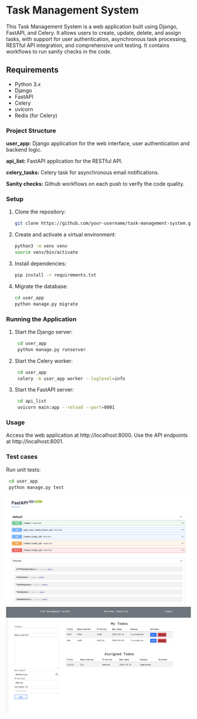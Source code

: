 # Task Management System
This Task Management System is a web application built using Django, FastAPI, and Celery. It allows users to create, update, delete, and assign tasks, with support for user authentication, asynchronous task processing, RESTful API integration, and comprehensive unit testing. It contains workflows to run sanity checks in the code.

## Requirements
- Python 3.x
- Django
- FastAPI
- Celery
- uvicorn
- Redis (for Celery)

### Project Structure
**user_app:** Django application for the web interface, user authentication and backend logic.

**api_list:** FastAPI application for the RESTful API.

**celery_tasks:** Celery task for asynchronous email notifications.

**Sanity checks:** Github workflows on each push to verify the code quality.

### Setup
1. Clone the repository:
    ```bash
   git clone https://github.com/your-username/task-management-system.git
2. Create and activate a virtual environment:
    ```bash
   python3 -m venv venv
   source venv/bin/activate
   ```
3. Install dependencies:
    ```bash
   pip install -r requirements.txt
   ```
4. Migrate the database:
   ```bash
   cd user_app
   python manage.py migrate
   ```
### Running the Application
1. Start the Django server:
   ```bash
    cd user_app
    python manage.py runserver
   ```
2. Start the Celery worker:
   ```bash
    cd user_app
    celery -A user_app worker --loglevel=info
   ```
3. Start the FastAPI server:
   ```bash
    cd api_list
    uvicorn main:app --reload --port=8001
   ```

### Usage
Access the web application at http://localhost:8000.
Use the API endpoints at http://localhost:8001.

### Test cases
Run unit tests:
   ```bash
    cd user_app
    python manage.py test
   ```

<img src="https://github.com/hamzaijaz-dev/task-management-system/blob/main/assets/fastapi.png" alt="FastAPI Docs">
<br>
<img src="https://github.com/hamzaijaz-dev/task-management-system/blob/main/assets/django.png" alt="Django">

